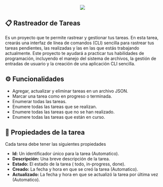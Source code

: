<p align="center">
  <img src="https://img.shields.io/badge/STATUS-FINALIZADO-green">
</p>

## :clipboard: Rastreador de Tareas

<p>
  Es un proyecto que te permite rastrear y gestionar tus tareas. En esta tarea, crearás una interfaz de línea de comandos (CLI) sencilla para rastrear tus tareas pendientes, las realizadas y las en las que estás    trabajando actualmente. Este proyecto te ayudará a practicar tus habilidades de programación, incluyendo el manejo del sistema de archivos, la gestión de entradas de usuario y la creación de una aplicación CLI    sencilla.
<p/>

## :gear: Funcionalidades
- Agregar, actualizar y eliminar tareas en un archivo JSON.
- Marcar una tarea como en progreso o terminada.
- Enumerar todas las tareas.
- Enumere todas las tareas que se realizan.
- Enumere todas las tareas que no se han realizado.
- Enumere todas las tareas que están en curso.

## :page_facing_up: Propiedades de la tarea
<p>
  Cada tarea debe tener las siguientes propiedades
<p/>

- **Id:** Un identificador único para la tarea (Automatico).
- **Descripción:** Una breve descripción de la tarea.
- **Estado:** El estado de la tarea ( todo, in-progress, done).
- **Creado:** La fecha y hora en que se creó la tarea (Automatico).
- **Actualizado:** La fecha y hora en que se actualizó la tarea por última vez (Automatico).
